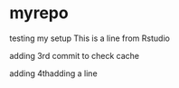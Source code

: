 # myrepo
testing my setup
This is a line from Rstudio

adding 3rd commit to check cache

adding 4thadding a line
